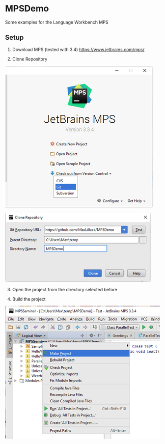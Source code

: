 # MPSDemo

Some examples for the Language Workbench MPS

## Setup

1. Download MPS (tested with 3.4) https://www.jetbrains.com/mps/

2. Clone Repository

![Clone Repository](/doc/MPSDemo_Setup1.PNG)

![Clone Repository](/doc/MPSDemo_Setup2.PNG)

3. Open the project from the directory selected before

4. Build the project

![Clone Repository](/doc/MPSDemo_Setup3.PNG)
